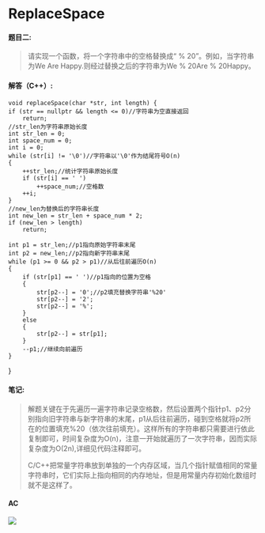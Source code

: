 # ReplaceSpace #

#### 题目二: ####
> 请实现一个函数，将一个字符串中的空格替换成“ % 20”。例如，当字符串为We Are Happy.则经过替换之后的字符串为We % 20Are % 20Happy。

#### 解答（C++）: ####

    void replaceSpace(char *str, int length) {
	if (str == nullptr && length <= 0)//字符串为空直接返回
		return;
	//str_len为字符串原始长度
	int str_len = 0;
	int space_num = 0;
	int i = 0;
	while (str[i] != '\0')//字符串以'\0'作为结尾符号O(n)
	{
		++str_len;//统计字符串原始长度
		if (str[i] == ' ')
			++space_num;//空格数
		++i;
	}
	//new_len为替换后的字符串长度
	int new_len = str_len + space_num * 2;
	if (new_len > length)
		return;

	int p1 = str_len;//p1指向原始字符串末尾
	int p2 = new_len;//p2指向新字符串末尾
	while (p1 >= 0 && p2 > p1)//从后往前遍历O(n)
	{
		if (str[p1] == ' ')//p1指向的位置为空格
		{
			str[p2--] = '0';//p2填充替换字符串'%20'
			str[p2--] = '2';
			str[p2--] = '%';
		}
		else 
		{
			str[p2--] = str[p1];
		}
		--p1;//继续向前遍历
	}
}





#### 笔记: ####
> 解题关键在于先遍历一遍字符串记录空格数，然后设置两个指针p1、p2分别指向旧字符串与新字符串的末尾，p1从后往前遍历，碰到空格就将p2所在的位置填充%20（依次往前填充）。这样所有的字符串都只需要进行依此复制即可，时间复杂度为O(n)，注意一开始就遍历了一次字符串，因而实际复杂度为O(2n),详细见代码注释即可。
>
> C/C++把常量字符串放到单独的一个内存区域，当几个指针赋值相同的常量字符串时，它们实际上指向相同的内存地址，但是用常量内存初始化数组时就不是这样了。

#### AC ####

![](http://i.imgur.com/PtGsGso.png)

